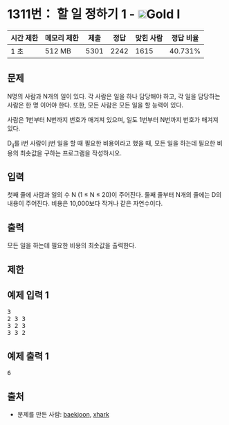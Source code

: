 # 1311번： 할 일 정하기 1 - <img src="https://static.solved.ac/tier_small/15.svg" style="height:20px" />Gold I


| 시간 제한 | 메모리 제한 | 제출 | 정답 | 맞힌 사람 | 정답 비율 |
| --- | --- | --- | --- | --- | --- |
| 1 초 | 512 MB | 5301 | 2242 | 1615 | 40.731% |


## 문제


N명의 사람과 N개의 일이 있다. 각 사람은 일을 하나 담당해야 하고, 각 일을 담당하는 사람은 한 명 이어야 한다. 또한, 모든 사람은 모든 일을 할 능력이 있다.

사람은 1번부터 N번까지 번호가 매겨져 있으며, 일도 1번부터 N번까지 번호가 매겨져 있다.

D<sub>ij</sub>를 i번 사람이 j번 일을 할 때 필요한 비용이라고 했을 때, 모든 일을 하는데 필요한 비용의 최솟값을 구하는 프로그램을 작성하시오.



## 입력


첫째 줄에 사람과 일의 수 N (1 ≤ N ≤ 20)이 주어진다. 둘째 줄부터 N개의 줄에는 D의 내용이 주어진다. 비용은 10,000보다 작거나 같은 자연수이다.




## 출력


모든 일을 하는데 필요한 비용의 최솟값을 출력한다.




## 제한




## 예제 입력 1


<pre>3
2 3 3
3 2 3
3 3 2
</pre>


## 예제 출력 1


<pre>6
</pre>






## 출처


- 문제를 만든 사람: [baekjoon](/user/baekjoon), [xhark](/user/xhark)




